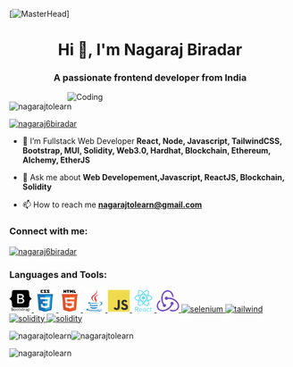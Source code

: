 [![MasterHead](https://as1.ftcdn.net/v2/jpg/03/77/08/22/1000_F_377082215_XdCMMLYICc9uDtX4bFLP7k0bfRf5rAPF.jpg)]
<h1 align="center">Hi 👋, I'm Nagaraj Biradar</h1>
<h3 align="center">A passionate frontend developer from India</h3>
<img align="right" alt="Coding" width="400" src="https://cdn.dribbble.com/users/1162077/screenshots/3848914/programmer.gif"/>
<p align="left"> <img src="https://komarev.com/ghpvc/?username=nagarajtolearn&label=Profile%20views&color=0e75b6&style=flat" alt="nagarajtolearn" /> </p>



<p align="left"> <a href="https://twitter.com/nagaraj6biradar" target="blank"><img src="https://img.shields.io/twitter/follow/nagaraj6biradar?logo=twitter&style=for-the-badge" alt="nagaraj6biradar" /></a> </p>

- 🌱 I’m Fullstack Web Developer **React, Node, Javascript, TailwindCSS, Bootstrap, MUI, Solidity, Web3.0, Hardhat, Blockchain, Ethereum, Alchemy, EtherJS**

- 💬 Ask me about **Web Developement,Javascript, ReactJS, Blockchain, Solidity**

- 📫 How to reach me **nagarajtolearn@gmail.com**

<h3 align="left">Connect with me:</h3>
<p align="left">
<a href="https://twitter.com/nagaraj6biradar" target="blank"><img align="center" src="https://raw.githubusercontent.com/rahuldkjain/github-profile-readme-generator/master/src/images/icons/Social/twitter.svg" alt="nagaraj6biradar" height="30" width="40" /></a>
</p>

<h3 align="left">Languages and Tools:</h3>
<p align="left"> <a href="https://getbootstrap.com" target="_blank" rel="noreferrer"> <img src="https://raw.githubusercontent.com/devicons/devicon/master/icons/bootstrap/bootstrap-plain-wordmark.svg" alt="bootstrap" width="40" height="40"/> </a> <a href="https://www.w3schools.com/css/" target="_blank" rel="noreferrer"> <img src="https://raw.githubusercontent.com/devicons/devicon/master/icons/css3/css3-original-wordmark.svg" alt="css3" width="40" height="40"/> </a> <a href="https://www.w3.org/html/" target="_blank" rel="noreferrer"> <img src="https://raw.githubusercontent.com/devicons/devicon/master/icons/html5/html5-original-wordmark.svg" alt="html5" width="40" height="40"/> </a> <a href="https://www.java.com" target="_blank" rel="noreferrer"> <img src="https://raw.githubusercontent.com/devicons/devicon/master/icons/java/java-original.svg" alt="java" width="40" height="40"/> </a> <a href="https://developer.mozilla.org/en-US/docs/Web/JavaScript" target="_blank" rel="noreferrer"> <img src="https://raw.githubusercontent.com/devicons/devicon/master/icons/javascript/javascript-original.svg" alt="javascript" width="40" height="40"/> </a> <a href="https://reactjs.org/" target="_blank" rel="noreferrer"> <img src="https://raw.githubusercontent.com/devicons/devicon/master/icons/react/react-original-wordmark.svg" alt="react" width="40" height="40"/> </a> <a href="https://redux.js.org" target="_blank" rel="noreferrer"> <img src="https://raw.githubusercontent.com/devicons/devicon/master/icons/redux/redux-original.svg" alt="redux" width="40" height="40"/> </a> <a href="https://www.selenium.dev" target="_blank" rel="noreferrer"> <img src="https://raw.githubusercontent.com/detain/svg-logos/780f25886640cef088af994181646db2f6b1a3f8/svg/selenium-logo.svg" alt="selenium" width="40" height="40"/> </a> <a href="https://tailwindcss.com/" target="_blank" rel="noreferrer"> <img src="https://www.vectorlogo.zone/logos/tailwindcss/tailwindcss-icon.svg" alt="tailwind" width="40" height="40"/> </a>
<a href="https://getbootstrap.com" target="_blank" rel="noreferrer"> <img src="https://encrypted-tbn0.gstatic.com/images?q=tbn:ANd9GcSbymO2279cxl5_BYGAszJfxaJ6rGju_P1KIQ&usqp=CAU" alt="solidity" width="40" height="40"/> </a>
<a href="https://getbootstrap.com" target="_blank" rel="noreferrer"> <img src="https://encrypted-tbn0.gstatic.com/images?q=tbn:ANd9GcSDQJZbuzhIa_ARw_YlWgCqzk45gMjIW3xWwg&usqp=CAU" alt="solidity" width="40" height="40"/> </a>  
</p>

<p><img align="left" src="https://github-readme-stats.vercel.app/api/top-langs?username=nagarajtolearn&show_icons=true&locale=en&layout=compact" alt="nagarajtolearn" /></p>
<div align="left">
<p>&nbsp;<img align="left" src="https://github-readme-stats.vercel.app/api?username=nagarajtolearn&show_icons=true&locale=en" alt="nagarajtolearn" /></p>
</div>
<p><img align="left" src="https://github-readme-streak-stats.herokuapp.com/?user=nagarajtolearn&" alt="nagarajtolearn" /></p>
